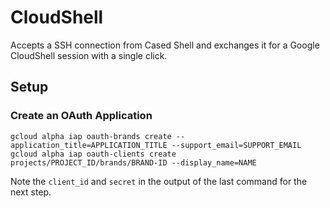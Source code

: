 # CloudShell

Accepts a SSH connection from Cased Shell and exchanges it for a Google CloudShell session with a single click.

## Setup

### Create an OAuth Application

```shell
gcloud alpha iap oauth-brands create --application_title=APPLICATION_TITLE --support_email=SUPPORT_EMAIL
gcloud alpha iap oauth-clients create projects/PROJECT_ID/brands/BRAND-ID --display_name=NAME
```

Note the `client_id` and `secret` in the output of the last command for the next step.
